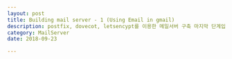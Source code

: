 ```yaml
---
layout: post
title: Building mail server - 1 (Using Email in gmail)
description: postfix, dovecot, letsencypt를 이용한 메일서버 구축 마지막 단계입니다. 
category: MailServer
date: 2018-09-23

---
```

